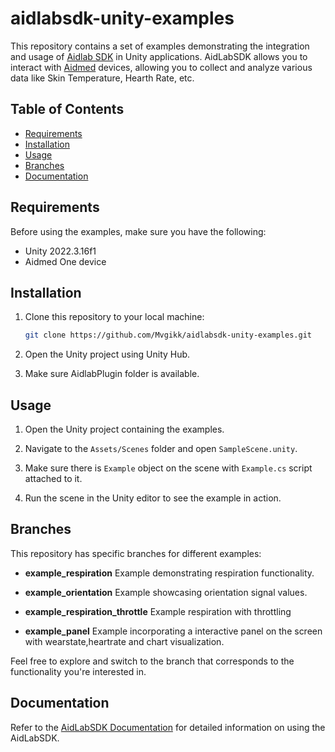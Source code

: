 
# aidlabsdk-unity-examples

This repository contains a set of examples demonstrating the integration and usage of [Aidlab SDK](https://github.com/Aidlab/Aidlab-SDK) in Unity applications. AidLabSDK allows you to interact with [Aidmed](https://www.aidmed.ai/pl/) devices, allowing you to collect and analyze various data like Skin Temperature, Hearth Rate, etc.

## Table of Contents

- [Requirements](#requirements)
- [Installation](#installation)
- [Usage](#usage)
- [Branches](#branches)
- [Documentation](#documentation)


## Requirements

Before using the examples, make sure you have the following:

- Unity 2022.3.16f1
- Aidmed One device

## Installation

1. Clone this repository to your local machine:

    ```bash
    git clone https://github.com/Mvgikk/aidlabsdk-unity-examples.git
    ```

2. Open the Unity project using Unity Hub.

3. Make sure AidlabPlugin folder is available.


## Usage

1. Open the Unity project containing the examples.

2. Navigate to the `Assets/Scenes` folder and open `SampleScene.unity`.

3. Make sure there is `Example` object on the scene with `Example.cs` script attached to it.

4. Run the scene in the Unity editor to see the example in action.

## Branches

This repository has specific branches for different examples:

- **example_respiration** Example demonstrating respiration functionality.
  
- **example_orientation** Example showcasing orientation signal values.

- **example_respiration_throttle** Example respiration with throttling

- **example_panel** Example incorporating a interactive panel on the screen with wearstate,heartrate and chart visualization.

Feel free to explore and switch to the branch that corresponds to the functionality you're interested in.

## Documentation

Refer to the [AidLabSDK Documentation](https://www.aidlab.com/developer/docs) for detailed information on using the AidLabSDK.
